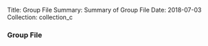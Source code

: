 Title:      Group File
Summary:    Summary of Group File
Date:       2018-07-03
Collection:   collection_c

### Group File
